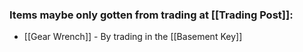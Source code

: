 ### Items maybe only gotten from trading at [[Trading Post]]:
- [[Gear Wrench]] - By trading in the [[Basement Key]]